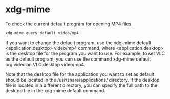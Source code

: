 # xdg-mime


To check the current default program for opening MP4 files.
```
xdg-mime query default video/mp4
```

If you want to change the default program,
use the 
xdg-mime default <application.desktop> video/mp4 
command, where <application.desktop> is the desktop file for the program you want to use.
For example, to set VLC as the default program,
you can use the command xdg-mime default org.videolan.VLC.desktop video/mp4.

Note that the desktop file for the application you want to set as default should be located in the /usr/share/applications/ directory.
If the desktop file is located in a different directory,
you can specify the full path to the desktop file in the xdg-mime default command.

